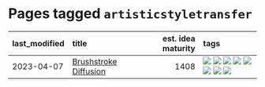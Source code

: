 # Pages tagged `artisticstyletransfer`

|last_modified|title|est. idea maturity|tags
|:---|:---|---:|:---|
|2023-04-07|[Brushstroke Diffusion](../brushstroke-diffusion.md)|1408|[![](https://img.shields.io/badge/tag-artisticstyletransfer-99b5f2)](../tags/artisticstyletransfer.md) [![](https://img.shields.io/badge/tag-creativity-d46ff4)](../tags/creativity.md) [![](https://img.shields.io/badge/tag-deepgenerativemodeling-faa2fc)](../tags/deepgenerativemodeling.md) [![](https://img.shields.io/badge/tag-experimental-48fb29)](../tags/experimental.md) [![](https://img.shields.io/badge/tag-image_processing-cdef47)](../tags/image_processing.md) [![](https://img.shields.io/badge/tag-modeltraining-1ee399)](../tags/modeltraining.md) [![](https://img.shields.io/badge/tag-painting-49fd1a)](../tags/painting.md) [![](https://img.shields.io/badge/tag-wip-35b163)](../tags/wip.md)|